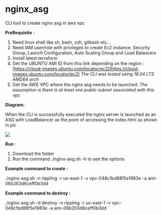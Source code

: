 # nginx_asg
CLI tool to create nginx asg in aws vpc

**PreRequisite** :

1. Need linux shell like sh, bash, zsh, gitbash etc…
2. Need IAM user/role with privileges to create Ec2 instance, Security Group, Launch Configuration, Auto Scaling Group and Load Balancers
3. Install latest terraform
4. Get the UBUNTU AMI ID from this link depending on the region : [https://cloud-images.ubuntu.com/locator/ec2](https://cloud-images.ubuntu.com/locator/ec2)
_The CLI was tested using 18.04 LTS AMD64 arch_
5. Get the AWS VPC where the nginx asg needs to be launched. _The assumption is there is at least one public subnet associated with this vpc_

**Diagram:**

When the CLI is successfully executed the nginx server is launched as an ASG with LoadBalancer as the point of accessing the index.html as shown in pic

![](RackMultipart20200906-4-rndf11_html_e83391ec936c67c3.png)

**Run** :

1. Download the folder
2. Run the command ./nginx-asg.sh -h to see the options

**Example command to create :**

./nginx-asg.sh -n rippling -r us-east-1 -v vpc-048c1bd88f5e1983e -a ami-06b263d6ceff0b3dd

**Example command to destroy :**

./nginx-asg.sh -d destroy -n rippling -r us-east-1 -v vpc-048c1bd88f5e1983e -a ami-06b263d6ceff0b3dd
